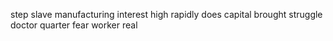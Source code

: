 step slave manufacturing interest high rapidly does capital brought struggle doctor quarter fear worker real